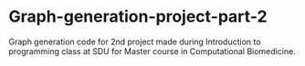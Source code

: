 # Graph-generation-project-part-2
Graph generation code for 2nd project made during Introduction to programming class at SDU for Master course in Computational Biomedicine.
